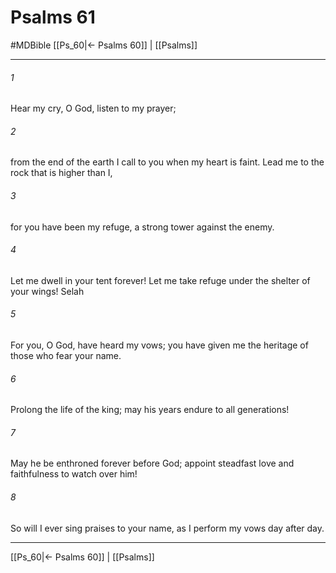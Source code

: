 # Psalms 61
#MDBible
[[Ps_60|← Psalms 60]] | [[Psalms]]

***

###### 1 
Hear my cry, O God, listen to my prayer; 

###### 2 
from the end of the earth I call to you when my heart is faint. Lead me to the rock that is higher than I, 

###### 3 
for you have been my refuge, a strong tower against the enemy. 

###### 4 
Let me dwell in your tent forever! Let me take refuge under the shelter of your wings! Selah 

###### 5 
For you, O God, have heard my vows; you have given me the heritage of those who fear your name. 

###### 6 
Prolong the life of the king; may his years endure to all generations! 

###### 7 
May he be enthroned forever before God; appoint steadfast love and faithfulness to watch over him! 

###### 8 
So will I ever sing praises to your name, as I perform my vows day after day. 

***

[[Ps_60|← Psalms 60]] | [[Psalms]]
